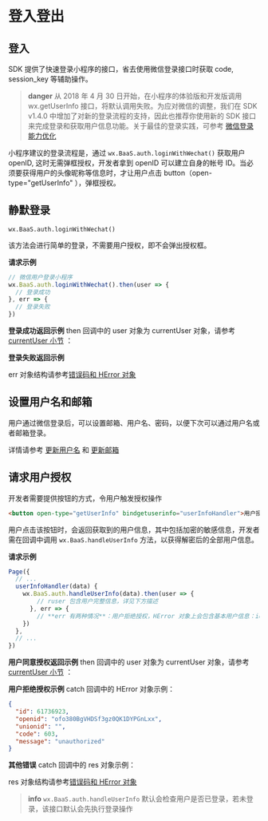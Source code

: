 # 登入登出

## 登入

SDK 提供了快速登录小程序的接口，省去使用微信登录接口时获取 code, session_key 等辅助操作。

> **danger**
> 从 2018 年 4 月 30 日开始，在小程序的体验版和开发版调用 wx.getUserInfo 接口，将默认调用失败。为应对微信的调整，我们在 SDK v1.4.0 中增加了对新的登录流程的支持，因此也推荐你使用新的 SDK 接口来完成登录和获取用户信息功能。关于最佳的登录实践，可参考 [微信登录能力优化](https://mp.weixin.qq.com/s?__biz=MjM5NDAxMDg4MA==&mid=2650959412&idx=1&sn=9a140ac9622845b4c362ab686a877197)

小程序建议的登录流程是，通过 `wx.BaaS.auth.loginWithWechat()` 获取用户 openID, 这时无需弹框授权，开发者拿到 openID 可以建立自身的帐号 ID。当必须要获得用户的头像昵称等信息时，才让用户点击 button（open-type="getUserInfo" ），弹框授权。

## 静默登录

`wx.BaaS.auth.loginWithWechat()`

该方法会进行简单的登录，不需要用户授权，即不会弹出授权框。

**请求示例**

```js
// 微信用户登录小程序
wx.BaaS.auth.loginWithWechat().then(user => {
  // 登录成功
}, err => {
  // 登录失败
})
```

**登录成功返回示例**
then 回调中的 user 对象为 currentUser 对象，请参考[currentUser 小节](../account.md) ：

**登录失败返回示例**

err 对象结构请参考[错误码和 HError 对象](/js-sdk/error-code.md)

## 设置用户名和邮箱

用户通过微信登录后，可以设置邮箱、用户名、密码，以便下次可以通过用户名或者邮箱登录。

详情请参考 [更新用户名](../account.md) 和 [更新邮箱](../account.md) 

## 请求用户授权

开发者需要提供按钮的方式，令用户触发授权操作

```html
<button open-type="getUserInfo" bindgetuserinfo="userInfoHandler">用户授权</button>
```

用户点击该按钮时，会返回获取到的用户信息，其中包括加密的敏感信息，开发者需在回调中调用 `wx.BaaS.handleUserInfo` 方法，以获得解密后的全部用户信息。

**请求示例**

```js
Page({
  // ...
  userInfoHandler(data) {
    wx.BaaS.auth.handleUserInfo(data).then(user => {
        // ruser 包含用户完整信息，详见下方描述
      }, err => {
        // **err 有两种情况**：用户拒绝授权，HError 对象上会包含基本用户信息：id、openid、unionid；其他类型的错误，如网络断开、请求超时等，将返回 HError 对象（详情见下方注解）
    })
  },
  // ...
})
```

**用户同意授权返回示例**
then 回调中的 user 对象为 currentUser 对象，请参考[currentUser 小节](../account.md) ：


**用户拒绝授权示例**
 catch 回调中的 HError 对象示例：

```json
{
  "id": 61736923,
  "openid": "ofo380BgVHDSf3gz0QK1DYPGnLxx",
  "unionid": "",
  "code": 603,
  "message": "unauthorized"
}
```

**其他错误**
catch 回调中的 res 对象示例：
 
res 对象结构请参考[错误码和 HError 对象](/js-sdk/error-code.md)


> **info**
> `wx.BaaS.auth.handleUserInfo` 默认会检查用户是否已登录，若未登录，该接口默认会先执行登录操作